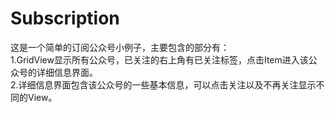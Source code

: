# Subscription
这是一个简单的订阅公众号小例子，主要包含的部分有：</br>
1.GridView显示所有公众号，已关注的右上角有已关注标签，点击Item进入该公众号的详细信息界面。</br>
2.详细信息界面包含该公众号的一些基本信息，可以点击关注以及不再关注显示不同的View。</br>

